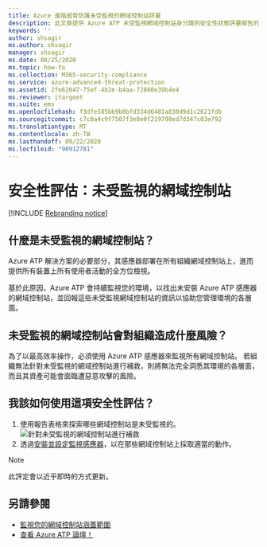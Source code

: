 ```yaml
---
title: Azure 進階威脅防護未受監視的網域控制站評量
description: 此文章提供 Azure ATP 未受監視網域控制站身分識別安全性狀態評量報告的概觀。
keywords: ''
author: shsagir
ms.author: shsagir
manager: shsagir
ms.date: 08/25/2020
ms.topic: how-to
ms.collection: M365-security-compliance
ms.service: azure-advanced-threat-protection
ms.assetid: 2fe62047-75ef-4b2e-b4aa-72860e39b4e4
ms.reviewer: itargoet
ms.suite: ems
ms.openlocfilehash: f3dfe585bb9b8bfd334d6481a830d9d1c2621fdb
ms.sourcegitcommit: c7c0a4c9f7507f3e8e0f219798ed7d347c03e792
ms.translationtype: MT
ms.contentlocale: zh-TW
ms.lasthandoff: 09/22/2020
ms.locfileid: "90912781"
---
```

# <a name="security-assessment-unmonitored-domain-controllers"></a>安全性評估：未受監視的網域控制站

[!INCLUDE [Rebranding notice](includes/rebranding.md)]

## <a name="what-are-unmonitored-domain-controllers"></a>什麼是未受監視的網域控制站？

Azure ATP 解決方案的必要部分，其感應器部署在所有組織網域控制站上，進而提供所有裝置上所有使用者活動的全方位檢視。

基於此原因，Azure ATP 會持續監視您的環境，以找出未安裝 Azure ATP 感應器的網域控制站，並回報這些未受監視網域控制站的資訊以協助您管理環境的各層面。

## <a name="what-risk-do-unmonitored-domain-controllers-pose-to-an-organization"></a>未受監視的網域控制站會對組織造成什麼風險？

為了以最高效率操作，必須使用 Azure ATP 感應器來監視所有網域控制站。 若組織無法針對未受監視的網域控制站進行補救，則將無法完全洞悉其環境的各層面，而且其資產可能會面臨遭惡意攻擊的風險。

## <a name="how-do-i-use-this-security-assessment"></a>我該如何使用這項安全性評估？

1. 使用報告表格來探索哪些網域控制站是未受監視的。
    ![針對未受監視的網域控制站進行補救](media/atp-cas-isp-unmonitored-domain-controller-1.png)
1. 透過[安裝並設定監視感應器](sensor-monitoring.md#domain-controller-status)，以在那些網域控制站上採取適當的動作。

> [!NOTE]
> 此評定會以近乎即時的方式更新。

## <a name="see-also"></a>另請參閱

- [監視您的網域控制站涵蓋範圍](sensor-monitoring.md)
- [查看 Azure ATP 論壇！](https://aka.ms/azureatpcommunity)
